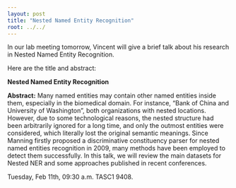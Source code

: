 ```yaml
---
layout: post
title: "Nested Named Entity Recognition"
root: ../../
---
```

In our lab meeting tomorrow, Vincent will give a brief talk about his research in Nested Named Entity Recognition.

Here are the title and abstract:

**Nested Named Entity Recognition**

**Abstract:**
Many named entities may contain other named entities inside them, especially in the biomedical domain. For instance, “Bank of China and University of Washington”, both organizations with nested locations. However, due to some technological reasons, the nested structure had been arbitrarily ignored for a long time, and only the outmost entities were considered, which literally lost the original semantic meanings. Since Manning firstly proposed a discriminative constituency parser for nested named entities recognition in 2009, many methods have been employed to detect them successfully. In this talk, we will review the main datasets for Nested NER and some approaches published in recent conferences.

Tuesday, Feb 11th, 09:30 a.m. TASC1 9408.
